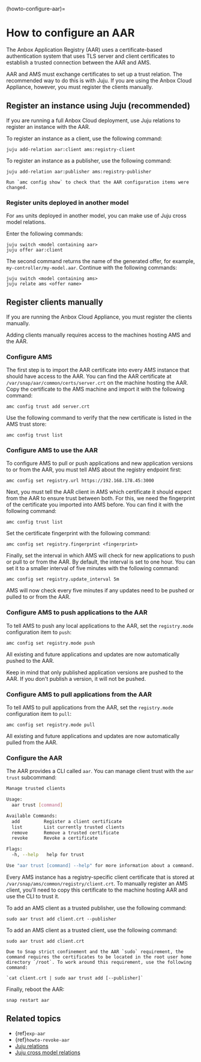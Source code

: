 (howto-configure-aar)=
# How to configure an AAR

The Anbox Application Registry (AAR) uses a certificate-based authentication system that uses TLS server and client certificates to establish a trusted connection between the AAR and AMS.

AAR and AMS must exchange certificates to set up a trust relation. The recommended way to do this is with Juju. If you are using the Anbox Cloud Appliance, however, you must register the clients manually.

## Register an instance using Juju (recommended)

If you are running a full Anbox Cloud deployment, use Juju relations to register an instance with the AAR.

To register an instance as a client, use the following command:

    juju add-relation aar:client ams:registry-client

To register an instance as a publisher, use the following command:

    juju add-relation aar:publisher ams:registry-publisher

```{tip}
Run `amc config show` to check that the AAR configuration items were changed.
```

### Register units deployed in another model

For `ams` units deployed in another model, you can make use of Juju cross model relations.

Enter the following commands:

    juju switch <model containing aar>
    juju offer aar:client

The second command returns the name of the generated offer, for example, `my-controller/my-model.aar`. Continue with the following commands:

    juju switch <model containing ams>
    juju relate ams <offer name>

## Register clients manually

If you are running the Anbox Cloud Appliance, you must register the clients manually.

Adding clients manually requires access to the machines hosting AMS and the AAR.

### Configure AMS

The first step is to import the AAR certificate into every AMS instance that should have access to the AAR. You can find the AAR certificate at `/var/snap/aar/common/certs/server.crt` on the machine hosting the AAR. Copy the certificate to the AMS machine and import it with the following command:

    amc config trust add server.crt

Use the following command to verify that the new certificate is listed in the AMS trust store:

    amc config trust list

### Configure AMS to use the AAR

To configure AMS to pull or push applications and new application versions to or from the AAR, you must tell AMS about the registry endpoint first:

    amc config set registry.url https://192.168.178.45:3000

Next, you must tell the AAR client in AMS which certificate it should expect from the AAR to ensure trust between both. For this, we need the fingerprint of the certificate you imported into AMS before. You can find it with the following command:

    amc config trust list

Set the certificate fingerprint with the following command:

    amc config set registry.fingerprint <fingerprint>

Finally, set the interval in which AMS will check for new applications to push or pull to or from the AAR. By default, the interval is set to one hour. You can set it to a smaller interval of five minutes with the following command:

    amc config set registry.update_interval 5m

AMS will now check every five minutes if any updates need to be pushed or pulled to or from the AAR.

### Configure AMS to push applications to the AAR

To tell AMS to push any local applications to the AAR, set the `registry.mode` configuration item to `push`:

    amc config set registry.mode push

All existing and future applications and updates are now automatically pushed to the AAR.

Keep in mind that only published application versions are pushed to the AAR. If you don't publish a version, it will not be pushed.

### Configure AMS to pull applications from the AAR

To tell AMS to pull applications from the AAR, set the `registry.mode` configuration item to `pull`:

    amc config set registry.mode pull

All existing and future applications and updates are now automatically pulled from the AAR.

### Configure the AAR

The AAR provides a CLI called `aar`. You can manage client trust with the `aar trust` subcommand:

```bash
Manage trusted clients

Usage:
  aar trust [command]

Available Commands:
  add         Register a client certificate
  list        List currently trusted clients
  remove      Remove a trusted certificate
  revoke      Revoke a certificate

Flags:
  -h, --help   help for trust

Use "aar trust [command] --help" for more information about a command.
```

Every AMS instance has a registry-specific client certificate that is stored at `/var/snap/ams/common/registry/client.crt`. To manually register an AMS client, you'll need to copy this certificate to the machine hosting AAR and use the CLI to trust it.

To add an AMS client as a trusted publisher, use the following command:

    sudo aar trust add client.crt --publisher

To add an AMS client as a trusted client, use the following command:

    sudo aar trust add client.crt

```{note}
Due to Snap strict confinement and the AAR `sudo` requirement, the command requires the certificates to be located in the root user home directory `/root`. To work around this requirement, use the following command:

`cat client.crt | sudo aar trust add [--publisher]`
```

Finally, reboot the AAR:

    snap restart aar

## Related topics

* {ref}`exp-aar`
* {ref}`howto-revoke-aar`
* [Juju relations](https://jaas.ai/docs/relations)
* [Juju cross model relations](https://juju.is/docs/cross-model-relations)